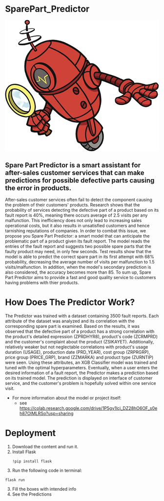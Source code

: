 # SparePart_Predictor
![alt text](https://github.com/harunakcay/SparePart_Predictor/blob/main/app/static/robot.png) 
## Spare Part Predictor is a smart assistant for after-sales customer services that can make predictions for possible defective parts causing the error in products.
After-sales customer services often fail to detect the component causing the problem of their customers' products. 
Research shows that the probability of services detecting the defective part of a product based on its fault report is 40%, meaning there occurs average of 2.5 visits per any malfunction. 
This inefficiency does not only lead to increasing sales operational costs, but it also results in unsatisfied customers and hence tarnishing reputations of companies. 
In order to combat this issue, we propose you Spare Part Predictor: a smart model that can anticipate the problematic part of a product given its fault report. 
The model reads the entries of the fault report and suggests two possible spare parts that the faulty product may need, in only few seconds. 
Test results show that the model is able to predict the correct spare part in its first attempt with 68% probability, decreasing the average number of visits per malfunction to 1.5 visits/malfunction.
In addition, when the model's secondary prediction is also considered, the accuracy becomes more than 85. 
To sum up, Spare Part Predictor aims to provide a fast and good quality service to customers having problems with thier products.

# How Does The Predictor Work?

The Predictor was trained with a dataset containing 3500 fault reports. Each attribute of the dataset was analyzed and its correlation with the corresponding spare part is examined. 
Based on the results, it was observed that the defective part of a product has a strong correlation with the product's detailed expression (ZPRDHYR8), 
product's code (ZCRMPRD) and the customer's complaint about the product (ZSIKAYET). Additionally, relatively weaker but not neglectable correlations with product's usage duration (USAGE), 
production date (PRD_YEAR), cost group (ZRPRGRP), price group (PRICE_GRP), brand (ZZMARKA) and product type (ZURNTIP) were seen. 
Using these attributes, an XGB Classifier model was trained and tuned with the optimal hyperparameters. 
Eventually, when a user enters the desired information of a fault report, the Predictor makes a prediction based on its trained model. 
The prediction is displayed on interface of customer service, and the customer's problem is hopefully solved within one service visit.

- For more information about the model or project itself:
  - see https://colab.research.google.com/drive/1P5gy1lcj_DZ28hO6OF_s0eh87OIMLRSo?usp=sharing

# Deployment

1. Download the content and run it.
2. Install Flask
   ```
   !pip install flask
   ```
4. Run the following code in terminal:
  ```
  flask run
  ```
3. Fill the boxes with intended info
4. See the Predictions
